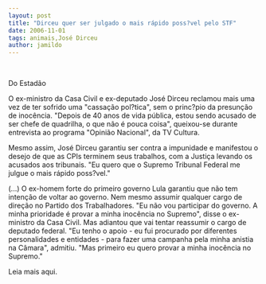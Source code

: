```yaml
---
layout: post
title: "Dirceu quer ser julgado o mais rápido poss?vel pelo STF"
date: 2006-11-01
tags: animais,José Dirceu
author: jamildo
---
```

&nbsp;

Do Estad&atilde;o

O ex-ministro da Casa Civil e ex-deputado Jos&eacute; Dirceu reclamou mais uma vez de ter sofrido uma "cassa&ccedil;&atilde;o pol?tica", sem o princ?pio da presun&ccedil;&atilde;o de inoc&ecirc;ncia. "Depois de 40 anos de vida p&uacute;blica, estou sendo acusado de ser chefe de quadrilha, o que n&atilde;o &eacute; pouca coisa", queixou-se durante entrevista ao programa "Opini&atilde;o Nacional", da TV Cultura.

Mesmo assim, Jos&eacute; Dirceu garantiu ser contra a impunidade e manifestou o desejo de que as CPIs terminem seus trabalhos, com a Justi&ccedil;a levando os acusados aos tribunais. "Eu quero que o Supremo Tribunal Federal me julgue o mais r&aacute;pido poss?vel."

(...) O ex-homem forte do primeiro governo Lula garantiu que n&atilde;o tem inten&ccedil;&atilde;o de voltar ao governo. Nem mesmo assumir qualquer cargo de dire&ccedil;&atilde;o no Partido dos Trabalhadores. "Eu n&atilde;o vou participar do governo. A minha prioridade &eacute; provar a minha inoc&ecirc;ncia no Supremo", disse o ex-ministro da Casa Civil. Mas adiantou que vai tentar reassumir o cargo de deputado federal. "Eu tenho o apoio - eu fui procurado por diferentes personalidades e entidades - para fazer uma campanha pela minha anistia na C&acirc;mara", admitiu. "Mas primeiro eu quero provar a minha inoc&ecirc;ncia no Supremo."

Leia mais aqui.